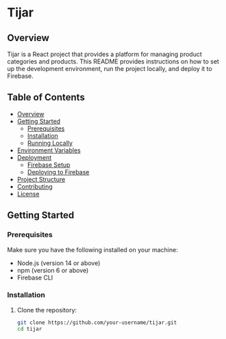 # Tijar

## Overview

Tijar is a React project that provides a platform for managing product categories and products. This README provides instructions on how to set up the development environment, run the project locally, and deploy it to Firebase.

## Table of Contents

- [Overview](#overview)
- [Getting Started](#getting-started)
  - [Prerequisites](#prerequisites)
  - [Installation](#installation)
  - [Running Locally](#running-locally)
- [Environment Variables](#environment-variables)
- [Deployment](#deployment)
  - [Firebase Setup](#firebase-setup)
  - [Deploying to Firebase](#deploying-to-firebase)
- [Project Structure](#project-structure)
- [Contributing](#contributing)
- [License](#license)

## Getting Started

### Prerequisites

Make sure you have the following installed on your machine:

- Node.js (version 14 or above)
- npm (version 6 or above)
- Firebase CLI

### Installation

1. Clone the repository:
   ```sh
   git clone https://github.com/your-username/tijar.git
   cd tijar
